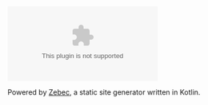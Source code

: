 ![Website](https://img.shields.io/website/https/seansoper.com)

Powered by [Zebec](https://github.com/ssoper/Zebec), a static site generator written in Kotlin.
